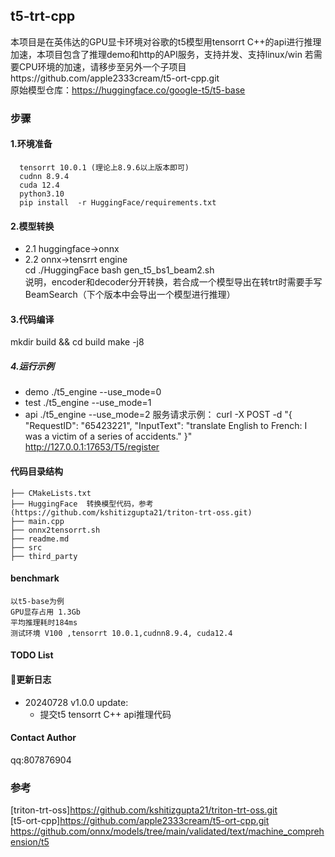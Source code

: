
## t5-trt-cpp
本项目是在英伟达的GPU显卡环境对谷歌的t5模型用tensorrt C++的api进行推理加速，本项目包含了推理demo和http的API服务，支持并发、支持linux/win 
若需要CPU环境的加速，请移步至另外一个子项目https://github.com/apple2333cream/t5-ort-cpp.git  
原始模型仓库：https://huggingface.co/google-t5/t5-base   
### 步骤   
#### 1.环境准备
      tensorrt 10.0.1 (理论上8.9.6以上版本即可)
      cudnn 8.9.4
      cuda 12.4
      python3.10
      pip install  -r HuggingFace/requirements.txt
#### 2.模型转换   
  - 2.1 huggingface->onnx   
  - 2.2 onnx->tensrrt engine   
    cd ./HuggingFace
    bash gen_t5_bs1_beam2.sh   
    说明，encoder和decoder分开转换，若合成一个模型导出在转trt时需要手写BeamSearch（下个版本中会导出一个模型进行推理）
  
#### 3.代码编译  
  mkdir build && cd build 
  make  -j8  

##### 4.运行示例  
   - demo ./t5_engine --use_mode=0
   - test ./t5_engine --use_mode=1
   - api ./t5_engine --use_mode=2
     服务请求示例： 
    curl -X POST -d "{ "RequestID": "65423221", "InputText": "translate English to French: I was a victim of a series of accidents." }" http://127.0.0.1:17653/T5/register  

#### 代码目录结构
    ├── CMakeLists.txt
    ├── HuggingFace  转换模型代码，参考 (https://github.com/kshitizgupta21/triton-trt-oss.git)
    ├── main.cpp
    ├── onnx2tensorrt.sh
    ├── readme.md
    ├── src 
    ├── third_party

#### benchmark
    以t5-base为例
    GPU显存占用 1.3Gb  
    平均推理耗时184ms 
    测试环境 V100 ,tensorrt 10.0.1,cudnn8.9.4, cuda12.4

#### TODO List 


#### 📣更新日志

- 20240728 v1.0.0 update:
  - 提交t5 tensorrt C++ api推理代码

#### Contact Author
qq:807876904 

### 参考
[triton-trt-oss]https://github.com/kshitizgupta21/triton-trt-oss.git  
[t5-ort-cpp]https://github.com/apple2333cream/t5-ort-cpp.git  
https://github.com/onnx/models/tree/main/validated/text/machine_comprehension/t5  